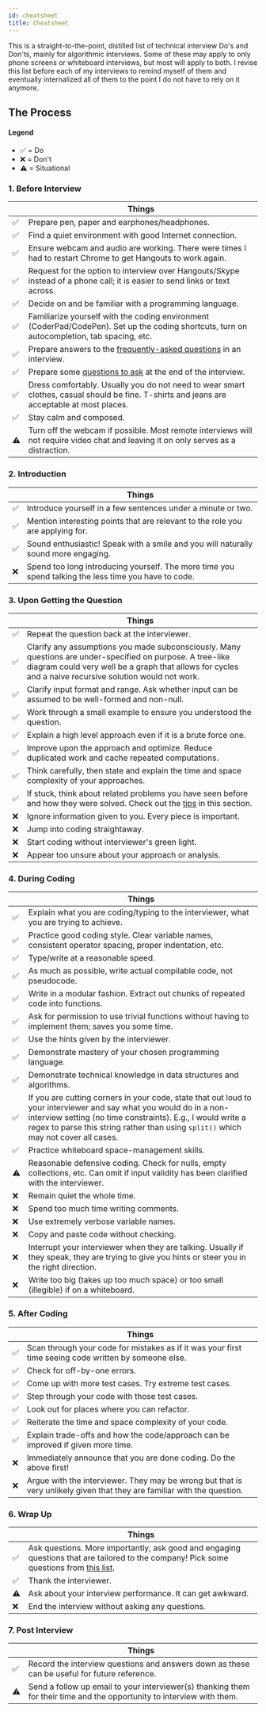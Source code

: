 ```yaml
---
id: cheatsheet
title: Cheatsheet
---
```


This is a straight-to-the-point, distilled list of technical interview Do's and Don'ts, mainly for algorithmic interviews. Some of these may apply to only phone screens or whiteboard interviews, but most will apply to both. I revise this list before each of my interviews to remind myself of them and eventually internalized all of them to the point I do not have to rely on it anymore.

## The Process

#### Legend

- ✅ = Do
- ❌ = Don't
- ⚠️ = Situational

### 1. Before Interview

|  | Things |
| --- | --- |
| ✅ | Prepare pen, paper and earphones/headphones. |
| ✅ | Find a quiet environment with good Internet connection. |
| ✅ | Ensure webcam and audio are working. There were times I had to restart Chrome to get Hangouts to work again. |
| ✅ | Request for the option to interview over Hangouts/Skype instead of a phone call; it is easier to send links or text across. |
| ✅ | Decide on and be familiar with a programming language. |
| ✅ | Familiarize yourself with the coding environment (CoderPad/CodePen). Set up the coding shortcuts, turn on autocompletion, tab spacing, etc. |
| ✅ | Prepare answers to the [frequently-asked questions](behavioral-questions.md) in an interview. |
| ✅ | Prepare some [questions to ask](questions-to-ask.md) at the end of the interview. |
| ✅ | Dress comfortably. Usually you do not need to wear smart clothes, casual should be fine. T-shirts and jeans are acceptable at most places. |
| ✅ | Stay calm and composed. |
| ⚠️ | Turn off the webcam if possible. Most remote interviews will not require video chat and leaving it on only serves as a distraction. |

### 2. Introduction

|  | Things |
| --- | --- |
| ✅ | Introduce yourself in a few sentences under a minute or two. |
| ✅ | Mention interesting points that are relevant to the role you are applying for. |
| ✅ | Sound enthusiastic! Speak with a smile and you will naturally sound more engaging. |
| ❌ | Spend too long introducing yourself. The more time you spend talking the less time you have to code. |

### 3. Upon Getting the Question

|  | Things |
| --- | --- |
| ✅ | Repeat the question back at the interviewer. |
| ✅ | Clarify any assumptions you made subconsciously. Many questions are under-specified on purpose. A tree-like diagram could very well be a graph that allows for cycles and a naive recursive solution would not work. |
| ✅ | Clarify input format and range. Ask whether input can be assumed to be well-formed and non-null. |
| ✅ | Work through a small example to ensure you understood the question. |
| ✅ | Explain a high level approach even if it is a brute force one. |
| ✅ | Improve upon the approach and optimize. Reduce duplicated work and cache repeated computations. |
| ✅ | Think carefully, then state and explain the time and space complexity of your approaches. |
| ✅ | If stuck, think about related problems you have seen before and how they were solved. Check out the [tips](algorithms/introduction.md) in this section. |
| ❌ | Ignore information given to you. Every piece is important. |
| ❌ | Jump into coding straightaway. |
| ❌ | Start coding without interviewer's green light. |
| ❌ | Appear too unsure about your approach or analysis. |

### 4. During Coding

|  | Things |
| --- | --- |
| ✅ | Explain what you are coding/typing to the interviewer, what you are trying to achieve. |
| ✅ | Practice good coding style. Clear variable names, consistent operator spacing, proper indentation, etc. |
| ✅ | Type/write at a reasonable speed. |
| ✅ | As much as possible, write actual compilable code, not pseudocode. |
| ✅ | Write in a modular fashion. Extract out chunks of repeated code into functions. |
| ✅ | Ask for permission to use trivial functions without having to implement them; saves you some time. |
| ✅ | Use the hints given by the interviewer. |
| ✅ | Demonstrate mastery of your chosen programming language. |
| ✅ | Demonstrate technical knowledge in data structures and algorithms. |
| ✅ | If you are cutting corners in your code, state that out loud to your interviewer and say what you would do in a non-interview setting (no time constraints). E.g., I would write a regex to parse this string rather than using `split()` which may not cover all cases. |
| ✅ | Practice whiteboard space-management skills. |
| ⚠️ | Reasonable defensive coding. Check for nulls, empty collections, etc. Can omit if input validity has been clarified with the interviewer. |
| ❌ | Remain quiet the whole time. |
| ❌ | Spend too much time writing comments. |
| ❌ | Use extremely verbose variable names. |
| ❌ | Copy and paste code without checking. |
| ❌ | Interrupt your interviewer when they are talking. Usually if they speak, they are trying to give you hints or steer you in the right direction. |
| ❌ | Write too big (takes up too much space) or too small (illegible) if on a whiteboard. |

### 5. After Coding

|  | Things |
| --- | --- |
| ✅ | Scan through your code for mistakes as if it was your first time seeing code written by someone else. |
| ✅ | Check for off-by-one errors. |
| ✅ | Come up with more test cases. Try extreme test cases. |
| ✅ | Step through your code with those test cases. |
| ✅ | Look out for places where you can refactor. |
| ✅ | Reiterate the time and space complexity of your code. |
| ✅ | Explain trade-offs and how the code/approach can be improved if given more time. |
| ❌ | Immediately announce that you are done coding. Do the above first! |
| ❌ | Argue with the interviewer. They may be wrong but that is very unlikely given that they are familiar with the question. |

### 6. Wrap Up

|  | Things |
| --- | --- |
| ✅ | Ask questions. More importantly, ask good and engaging questions that are tailored to the company! Pick some questions from [this list](questions-to-ask.md). |
| ✅ | Thank the interviewer. |
| ⚠️ | Ask about your interview performance. It can get awkward. |
| ❌ | End the interview without asking any questions. |

### 7. Post Interview

|  | Things |
| --- | --- |
| ✅ | Record the interview questions and answers down as these can be useful for future reference. |
| ⚠️ | Send a follow up email to your interviewer(s) thanking them for their time and the opportunity to interview with them. |
